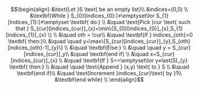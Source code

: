 

$$\begin{align}
&\text{Let }S \text{ be an empty list}\\
&indices=(0,0) \\
&\textbf{While } S_{0}[indices_{0}:]≠\emptyset\lor S_{1}[indices_{1}:]≠\emptyset \textbf{ do:} \\
&\quad \text{Pick }cur \text{ such that } S_{cur}[indices_{cur}]_{x}=\min\{S_{0}[indices_{0}]_{x},S_{1}[indices_{1}]_{x} \}  \\
&\quad oth = !cur\\
&\quad \textbf{If } indices_{oth}>0 \textbf{ then:}\\
&\quad \quad y=\max\{S_{cur}[indices_{cur}]_{y},S_{oth}[indices_{oth}-1]_{y}\} \\
&\quad \textbf{Else:} \\
&\quad \quad y = S_{cur}[indices_{cur}]_y\\
&\quad \textbf{end if} \\
&\quad x=S_{cur}[indices_{cur}]_{x} \\
&\quad \textbf{If } S==\emptyset\lor y≠last(S)_{y} \textbf{ then:} \\
&\quad \quad \text{Append } (x,y) \text{ to } S \\
&\quad \textbf{end if}\\
&\quad \text{Increment }indices_{cur}\text{ by }1\\
&\textbf{end while} \\
\end{align}$$

